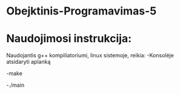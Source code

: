 # Obejktinis-Programavimas-5

# Naudojimosi instrukcija:

Naudojantis g++ kompiliatoriumi, linux sistemoje, reikia:
-Konsolėje atsidaryti aplanką

-make

-./main
